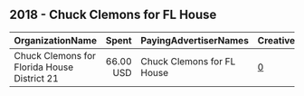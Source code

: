 ## 2018 - Chuck Clemons for FL House 
|OrganizationName|Spent|PayingAdvertiserNames|CreativeUrls|Impressions|Genders|AgeBrackets|CountryCodes|BillingAddresses|CandidateBallotInformation|
|:---|---:|:---|:---|---:|:---|:---|:---|:---|:---|
|Chuck Clemons for Florida House District 21|66.00 USD|Chuck Clemons for FL House|[0](https://www.snap.com/political-ads/asset/9f3e235a5a11a8165885a1d3bd685d9a297164af25388d0aacda9a092d058f30?mediaType=mp4)|22,167||17+|united states|US||
